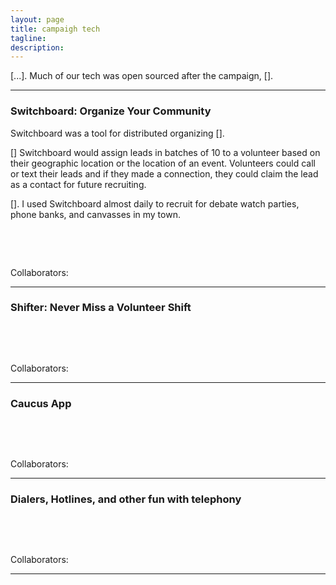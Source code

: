 ```yaml
---
layout: page
title: campaigh tech
tagline: 
description: 
---
```


[...]. Much of our tech was open sourced after the campaign, [].

---

### Switchboard: Organize Your Community

Switchboard was a tool for distributed organizing []. 

[] Switchboard would assign leads in batches of 10 to a volunteer based on their geographic location or the location of an event. Volunteers could call or text their leads and if they made a connection, they could claim the lead as a contact for future recruiting. 

[]. I used Switchboard almost daily to recruit for debate watch parties, phone banks, and canvasses in my town. 

<br/>

<p align="center">

</p>

<br/>

Collaborators: 

---

### Shifter: Never Miss a Volunteer Shift



<br/>

<p align="center">

</p>

<br/>

Collaborators: 

---

### Caucus App



<br/>

<p align="center">

</p>

<br/>

Collaborators: 

---

### Dialers, Hotlines, and other fun with telephony



<br/>

<p align="center">

</p>

<br/>

Collaborators: 

---
